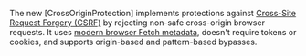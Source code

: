 The new [CrossOriginProtection] implements protections against [Cross-Site
Request Forgery (CSRF)][] by rejecting non-safe cross-origin browser requests.
It uses [modern browser Fetch metadata][Sec-Fetch-Site], doesn't require tokens
or cookies, and supports origin-based and pattern-based bypasses.

[Sec-Fetch-Site]: https://developer.mozilla.org/en-US/docs/Web/HTTP/Headers/Sec-Fetch-Site
[Cross-Site Request Forgery (CSRF)]: https://developer.mozilla.org/en-US/docs/Web/Security/Attacks/CSRF
